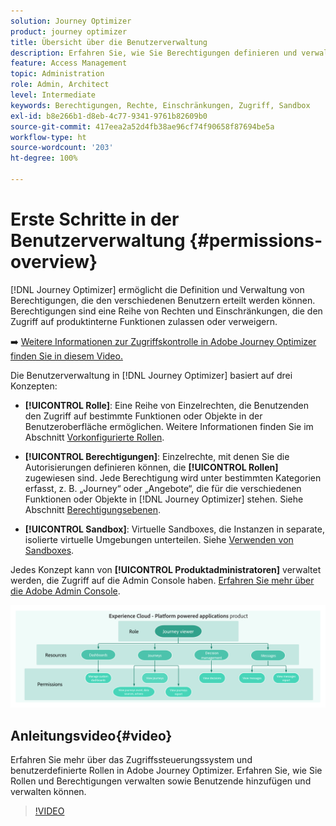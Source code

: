 ```yaml
---
solution: Journey Optimizer
product: journey optimizer
title: Übersicht über die Benutzerverwaltung
description: Erfahren Sie, wie Sie Berechtigungen definieren und verwalten
feature: Access Management
topic: Administration
role: Admin, Architect
level: Intermediate
keywords: Berechtigungen, Rechte, Einschränkungen, Zugriff, Sandbox
exl-id: b8e266b1-d8eb-4c77-9341-9761b82609b0
source-git-commit: 417eea2a52d4fb38ae96cf74f90658f87694be5a
workflow-type: ht
source-wordcount: '203'
ht-degree: 100%

---
```


# Erste Schritte in der Benutzerverwaltung {#permissions-overview}

[!DNL Journey Optimizer] ermöglicht die Definition und Verwaltung von Berechtigungen, die den verschiedenen Benutzern erteilt werden können. Berechtigungen sind eine Reihe von Rechten und Einschränkungen, die den Zugriff auf produktinterne Funktionen zulassen oder verweigern.

➡️ [Weitere Informationen zur Zugriffskontrolle in Adobe Journey Optimizer finden Sie in diesem Video.](#video)

Die Benutzerverwaltung in [!DNL Journey Optimizer] basiert auf drei Konzepten:

* **[!UICONTROL Rolle]**: Eine Reihe von Einzelrechten, die Benutzenden den Zugriff auf bestimmte Funktionen oder Objekte in der Benutzeroberfläche ermöglichen. Weitere Informationen finden Sie im Abschnitt [Vorkonfigurierte Rollen](ootb-product-profiles.md).

* **[!UICONTROL Berechtigungen]**: Einzelrechte, mit denen Sie die Autorisierungen definieren können, die **[!UICONTROL Rollen]** zugewiesen sind. Jede Berechtigung wird unter bestimmten Kategorien erfasst, z. B. „Journey“ oder „Angebote“, die für die verschiedenen Funktionen oder Objekte in [!DNL Journey Optimizer] stehen. Siehe Abschnitt [Berechtigungsebenen](high-low-permissions.md).

* **[!UICONTROL Sandbox]**: Virtuelle Sandboxes, die Instanzen in separate, isolierte virtuelle Umgebungen unterteilen. Siehe [Verwenden von Sandboxes](sandboxes.md).

Jedes Konzept kann von **[!UICONTROL Produktadministratoren]** verwaltet werden, die Zugriff auf die Admin Console haben. [Erfahren Sie mehr über die Adobe Admin Console](https://helpx.adobe.com/de/enterprise/managing/user-guide.html).

![](assets/do-not-localize/permissions_2.png)

## Anleitungsvideo{#video}

Erfahren Sie mehr über das Zugriffssteuerungssystem und benutzerdefinierte Rollen in Adobe Journey Optimizer. Erfahren Sie, wie Sie Rollen und Berechtigungen verwalten sowie Benutzende hinzufügen und verwalten können.

>[!VIDEO](https://video.tv.adobe.com/v/333998?quality=12)